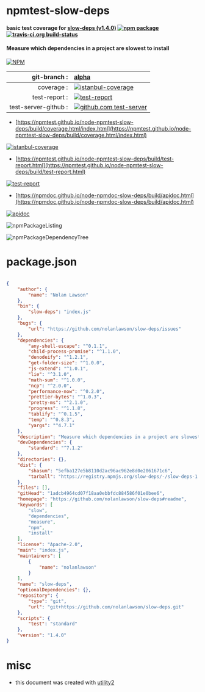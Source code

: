 # npmtest-slow-deps

#### basic test coverage for  [slow-deps (v1.4.0)](https://github.com/nolanlawson/slow-deps#readme)  [![npm package](https://img.shields.io/npm/v/npmtest-slow-deps.svg?style=flat-square)](https://www.npmjs.org/package/npmtest-slow-deps) [![travis-ci.org build-status](https://api.travis-ci.org/npmtest/node-npmtest-slow-deps.svg)](https://travis-ci.org/npmtest/node-npmtest-slow-deps)

#### Measure which dependencies in a project are slowest to install

[![NPM](https://nodei.co/npm/slow-deps.png?downloads=true&downloadRank=true&stars=true)](https://www.npmjs.com/package/slow-deps)

| git-branch : | [alpha](https://github.com/npmtest/node-npmtest-slow-deps/tree/alpha)|
|--:|:--|
| coverage : | [![istanbul-coverage](https://npmtest.github.io/node-npmtest-slow-deps/build/coverage.badge.svg)](https://npmtest.github.io/node-npmtest-slow-deps/build/coverage.html/index.html)|
| test-report : | [![test-report](https://npmtest.github.io/node-npmtest-slow-deps/build/test-report.badge.svg)](https://npmtest.github.io/node-npmtest-slow-deps/build/test-report.html)|
| test-server-github : | [![github.com test-server](https://npmtest.github.io/node-npmtest-slow-deps/GitHub-Mark-32px.png)](https://npmtest.github.io/node-npmtest-slow-deps/build/app/index.html) | | build-artifacts : | [![build-artifacts](https://npmtest.github.io/node-npmtest-slow-deps/glyphicons_144_folder_open.png)](https://github.com/npmtest/node-npmtest-slow-deps/tree/gh-pages/build)|

- [https://npmtest.github.io/node-npmtest-slow-deps/build/coverage.html/index.html](https://npmtest.github.io/node-npmtest-slow-deps/build/coverage.html/index.html)

[![istanbul-coverage](https://npmtest.github.io/node-npmtest-slow-deps/build/screenCapture.buildCi.browser.%252Ftmp%252Fbuild%252Fcoverage.lib.html.png)](https://npmtest.github.io/node-npmtest-slow-deps/build/coverage.html/index.html)

- [https://npmtest.github.io/node-npmtest-slow-deps/build/test-report.html](https://npmtest.github.io/node-npmtest-slow-deps/build/test-report.html)

[![test-report](https://npmtest.github.io/node-npmtest-slow-deps/build/screenCapture.buildCi.browser.%252Ftmp%252Fbuild%252Ftest-report.html.png)](https://npmtest.github.io/node-npmtest-slow-deps/build/test-report.html)

- [https://npmdoc.github.io/node-npmdoc-slow-deps/build/apidoc.html](https://npmdoc.github.io/node-npmdoc-slow-deps/build/apidoc.html)

[![apidoc](https://npmdoc.github.io/node-npmdoc-slow-deps/build/screenCapture.buildCi.browser.%252Ftmp%252Fbuild%252Fapidoc.html.png)](https://npmdoc.github.io/node-npmdoc-slow-deps/build/apidoc.html)

![npmPackageListing](https://npmtest.github.io/node-npmtest-slow-deps/build/screenCapture.npmPackageListing.svg)

![npmPackageDependencyTree](https://npmtest.github.io/node-npmtest-slow-deps/build/screenCapture.npmPackageDependencyTree.svg)



# package.json

```json

{
    "author": {
        "name": "Nolan Lawson"
    },
    "bin": {
        "slow-deps": "index.js"
    },
    "bugs": {
        "url": "https://github.com/nolanlawson/slow-deps/issues"
    },
    "dependencies": {
        "any-shell-escape": "^0.1.1",
        "child-process-promise": "^1.1.0",
        "denodeify": "^1.2.1",
        "get-folder-size": "^1.0.0",
        "js-extend": "^1.0.1",
        "lie": "^3.1.0",
        "math-sum": "^1.0.0",
        "ncp": "^2.0.0",
        "performance-now": "^0.2.0",
        "prettier-bytes": "^1.0.3",
        "pretty-ms": "^2.1.0",
        "progress": "^1.1.8",
        "tablify": "^0.1.5",
        "temp": "^0.8.3",
        "yargs": "^4.7.1"
    },
    "description": "Measure which dependencies in a project are slowest to install",
    "devDependencies": {
        "standard": "^7.1.2"
    },
    "directories": {},
    "dist": {
        "shasum": "5efba127e5b8110d2ac96ac962e8d0e2061671c6",
        "tarball": "https://registry.npmjs.org/slow-deps/-/slow-deps-1.4.0.tgz"
    },
    "files": [],
    "gitHead": "1adcb4964cd07f18aa0ebbfdc884586f01e0bee6",
    "homepage": "https://github.com/nolanlawson/slow-deps#readme",
    "keywords": [
        "slow",
        "dependencies",
        "measure",
        "npm",
        "install"
    ],
    "license": "Apache-2.0",
    "main": "index.js",
    "maintainers": [
        {
            "name": "nolanlawson"
        }
    ],
    "name": "slow-deps",
    "optionalDependencies": {},
    "repository": {
        "type": "git",
        "url": "git+https://github.com/nolanlawson/slow-deps.git"
    },
    "scripts": {
        "test": "standard"
    },
    "version": "1.4.0"
}
```



# misc
- this document was created with [utility2](https://github.com/kaizhu256/node-utility2)
